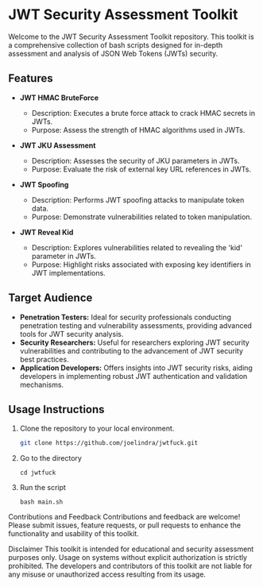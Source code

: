 # JWT Security Assessment Toolkit

Welcome to the JWT Security Assessment Toolkit repository. This toolkit is a comprehensive collection of bash scripts designed for in-depth assessment and analysis of JSON Web Tokens (JWTs) security.

## Features

- **JWT HMAC BruteForce**
  - Description: Executes a brute force attack to crack HMAC secrets in JWTs.
  - Purpose: Assess the strength of HMAC algorithms used in JWTs.

- **JWT JKU Assessment**
  - Description: Assesses the security of JKU parameters in JWTs.
  - Purpose: Evaluate the risk of external key URL references in JWTs.

- **JWT Spoofing**
  - Description: Performs JWT spoofing attacks to manipulate token data.
  - Purpose: Demonstrate vulnerabilities related to token manipulation.

- **JWT Reveal Kid**
  - Description: Explores vulnerabilities related to revealing the 'kid' parameter in JWTs.
  - Purpose: Highlight risks associated with exposing key identifiers in JWT implementations.

## Target Audience

- **Penetration Testers:** Ideal for security professionals conducting penetration testing and vulnerability assessments, providing advanced tools for JWT security analysis.
- **Security Researchers:** Useful for researchers exploring JWT security vulnerabilities and contributing to the advancement of JWT security best practices.
- **Application Developers:** Offers insights into JWT security risks, aiding developers in implementing robust JWT authentication and validation mechanisms.

## Usage Instructions

1. Clone the repository to your local environment.
   ```sh
   git clone https://github.com/joelindra/jwtfuck.git
   ```
2. Go to the directory
   ```
   cd jwtfuck
   ```
3. Run the script

   ```
   bash main.sh
   ```

Contributions and Feedback
Contributions and feedback are welcome! Please submit issues, feature requests, or pull requests to enhance the functionality and usability of this toolkit.

Disclaimer
This toolkit is intended for educational and security assessment purposes only. Usage on systems without explicit authorization is strictly prohibited. The developers and contributors of this toolkit are not liable for any misuse or unauthorized access resulting from its usage.

